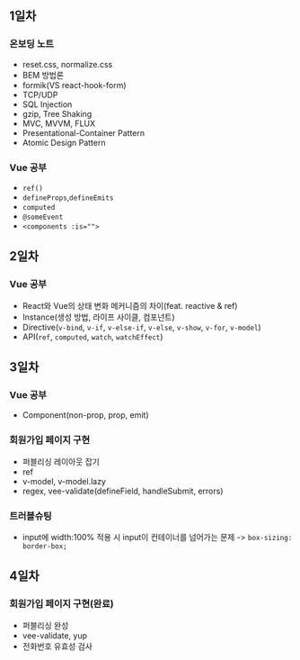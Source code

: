## 1일차

### 온보딩 노트

- reset.css, normalize.css
- BEM 방법론
- formik(VS react-hook-form)
- TCP/UDP
- SQL Injection
- gzip, Tree Shaking
- MVC, MVVM, FLUX
- Presentational-Container Pattern
- Atomic Design Pattern

### Vue 공부

- `ref()`
- `defineProps`,`defineEmits`
- `computed`
- `@someEvent`
- `<components :is="">`

## 2일차

### Vue 공부

- React와 Vue의 상태 변화 메커니즘의 차이(feat. reactive & ref)
- Instance(생성 방법, 라이프 사이클, 컴포넌트)
- Directive(`v-bind`, `v-if`, `v-else-if`, `v-else`, `v-show`, `v-for`, `v-model`)
- API(`ref`, `computed`, `watch`, `watchEffect`)

## 3일차

### Vue 공부

- Component(non-prop, prop, emit)

### 회원가입 페이지 구현

- 퍼블리싱 레이아웃 잡기
- ref
- v-model, v-model.lazy
- regex, vee-validate(defineField, handleSubmit, errors)

### 트러블슈팅

- input에 width:100% 적용 시 input이 컨테이너를 넘어가는 문제 -> `box-sizing: border-box;`

## 4일차

### 회원가입 페이지 구현(완료)

- 퍼블리싱 완성
- vee-validate, yup
- 전화번호 유효성 검사
